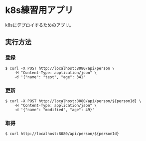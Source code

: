 # k8s練習用アプリ
k8sにデプロイするためのアプリ。

## 実行方法
### 登録
```
$ curl -X POST http://localhost:8080/api/person \
    -H "Content-Type: application/json" \
    -d '{"name": "test", "age": 34}'
```
### 更新
```
$ curl -X POST http://localhost:8080/api/person/${personId} \
    -H "Content-Type: application/json" \
    -d '{"name": "modified", "age": 49}'
```

### 取得
```
$ curl http://localhost:8080/api/person/${personId}
```